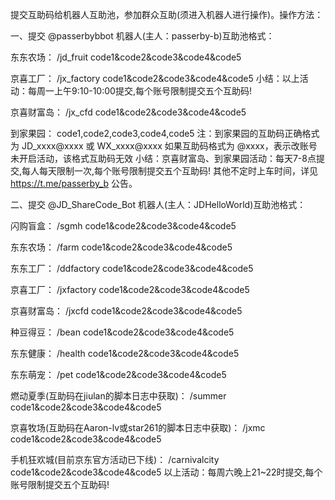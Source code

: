 提交互助码给机器人互助池，参加群众互助(须进入机器人进行操作)。操作方法：

一、提交 @passerbybbot 机器人(主人：passerby-b)互助池格式：

东东农场：
/jd_fruit code1&code2&code3&code4&code5

京喜工厂：
/jx_factory code1&code2&code3&code4&code5
小结：以上活动：每周一上午9:10-10:00提交,每个账号限制提交五个互助码!

京喜财富岛：
/jx_cfd code1&code2&code3&code4&code5

到家果园：
code1,code2,code3,code4,code5
注：到家果园的互助码正确格式为 JD_xxxx@xxxx 或 WX_xxxx@xxxx
如果互助码格式为 @xxxx，表示改账号未开启活动，该格式互助码无效
小结：京喜财富岛、到家果园活动：每天7-8点提交,每人每天限制一次,每个账号限制提交五个互助码!
其他不定时上车时间，详见 https://t.me/passerby_b 公告。

二、提交 @JD_ShareCode_Bot 机器人(主人：JDHelloWorld)互助池格式：

闪购盲盒：
/sgmh code1&code2&code3&code4&code5

东东农场：
/farm code1&code2&code3&code4&code5

东东工厂：
/ddfactory code1&code2&code3&code4&code5

京喜工厂：
/jxfactory code1&code2&code3&code4&code5

京喜财富岛：
/jxcfd code1&code2&code3&code4&code5

种豆得豆：
/bean code1&code2&code3&code4&code5

东东健康：
/health code1&code2&code3&code4&code5

东东萌宠：
/pet code1&code2&code3&code4&code5

燃动夏季(互助码在jiulan的脚本日志中获取)：
/summer code1&code2&code3&code4&code5

京喜牧场(互助码在Aaron-lv或star261的脚本日志中获取)：
/jxmc code1&code2&code3&code4&code5

手机狂欢城(目前京东官方活动已下线)：
/carnivalcity code1&code2&code3&code4&code5
以上活动：每周六晚上21~22时提交,每个账号限制提交五个互助码!